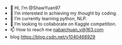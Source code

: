 - 👋 Hi, I’m @ShawYuan97
- 👀 I’m interested in achieving my thought by coding.
- 🌱 I’m currently learning python, NLP.
- 💞️ I’m looking to collaborate on Kaggle competition.
- 📫 How to reach me nabaichuan_y@163.com
- blog https://blog.csdn.net/y1040468929

<!---
ShawYuan97/ShawYuan97 is a ✨ special ✨ repository because its `README.md` (this file) appears on your GitHub profile.
You can click the Preview link to take a look at your changes.
--->
